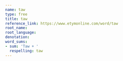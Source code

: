 ```yaml
---
name: taw
type: free
title: taw
reference_link: https://www.etymonline.com/word/taw
root_name: 
root_language: 
denotation: 
word_sums:
- sum: 'Taw + '
  respelling: taw
---
```

